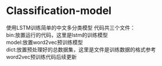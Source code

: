 # Classification-model
使用LSTM训练简单的中文多分类模型
代码共三个文件：<br>
bin:放置运行的代码，这里是lstm的训练模型 <br>
model:放置word2vec预训练模型 <br>
dict:放置预处理好的总数据集，这里是文件是训练数据的格式参考 <br>
word2vec预训练代码后续更新 <br>
